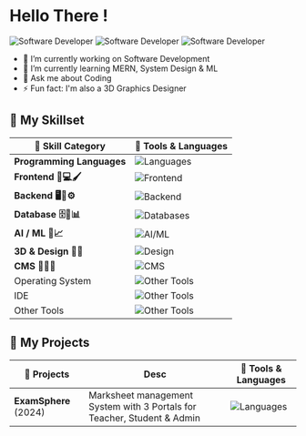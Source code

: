 <h1>Hello There !</h1>

![Software Developer](https://img.shields.io/badge/-Android%20App%20Dev-E34F26?style=for-the-badge&logo=html5&logoColor=white)    ![Software Developer](https://img.shields.io/badge/-Full%20Stack%20Software%20Developer-E34F26?style=for-the-badge&logo=html5&logoColor=white)  ![Software Developer](https://img.shields.io/badge/-3D%20Graphics%20Designer-E34F26?style=for-the-badge&logo=html5&logoColor=white)  

- 🔭 I’m currently working on Software Development
- 🌱 I’m currently learning MERN, System Design & ML
- 💬 Ask me about Coding
- ⚡ Fun fact: I'm also a 3D Graphics Designer


## 🚀 My Skillset

| 💼 Skill Category                            | 🚀 Tools & Languages                                                                                      |
|---------------------------------------------|------------------------------------------------------------------------------------------------------------|
| **Programming Languages**                   | ![Languages](https://skillicons.dev/icons?i=java,python,c,cpp,kotlin,php,bash,dart)                        |
| **Frontend 🎨💻🖌️**                        | ![Frontend](https://skillicons.dev/icons?i=html,css,js,bootstrap,tailwind,jquery,flutter,react)           |
| **Backend 🖥️🔧⚙️**                         | ![Backend](https://skillicons.dev/icons?i=django,php,nodejs,express,nextjs,kotlin,gcp,flask)              |
| **Database 🗄️💾📊**                        | ![Databases](https://skillicons.dev/icons?i=mysql,postgres,mongodb,sqlite,firebase)                       |
| **AI / ML 🤖📈**                           | ![AI/ML](https://skillicons.dev/icons?i=sklearn)                                                           |
| **3D & Design 🍩🎨**                       | ![Design](https://skillicons.dev/icons?i=blender,photoshop,pr)                                             |
| **CMS 📝📑🌐**                             | ![CMS](https://skillicons.dev/icons?i=wordpress,strapi)                                                    |
| Operating System                            | ![Other Tools](https://skillicons.dev/icons?i=ubuntu,kali,debian,linux,windows)                       |
| IDE                                         | ![Other Tools](https://skillicons.dev/icons?i=vscode,pycharm,idea,androidstudio,eclipse)              |
| Other Tools                                 | ![Other Tools](https://skillicons.dev/icons?i=discord,docker,git,github,netlify,postman,vercel)       |

<!--
# 📊GitHub Stats :
<table align="center">
<tr>
<td><img src="https://github-readme-stats.vercel.app/api?username=FireStackDev&theme=dark&hide_border=false&include_all_commits=true&count_private=true" />
</td>
<td>

 <img src="https://nirzak-streak-stats.vercel.app/?user=FireStackDev&theme=dark&hide_border=false"/>

</td>
</tr>
</table>
-->

## 🚀 My Projects

| 💼 Projects                  | Desc                            | 🚀 Tools & Languages                                                                                      |
|----------------------------------|-----------------------------------------------------|------------------------------------------------------------------------------------------------------------|
| **ExamSphere** (2024)            | Marksheet management System with 3 Portals for Teacher, Student & Admin | ![Languages](https://skillicons.dev/icons?i=php,mysql,html,css,js)                        |


